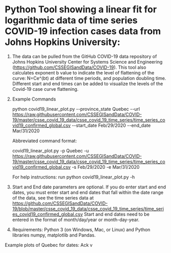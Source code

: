 Python Tool showing a linear fit for logarithmic data of time series COVID-19 infection cases data from Johns Hopkins University:
==================================================================================================================================

1.  The data can be pulled from the GitHub COVID-19 data repository of Johns Hopkins University Center for Systems Science and Engineering (https://github.com/CSSEGISandData/COVID-19). This tool also calculates exponent b value to indicate the level of flattening of the curve: N=Ce^(bt) at different time periods, and population doubling time.  Different start and end times can be added to visualize the levels of the Covid-19 case curve flattening.

2.  Example Commands 

    python covid19_linear_plot.py --province_state Quebec --url https://raw.githubusercontent.com/CSSEGISandData/COVID-19/master/csse_covid_19_data/csse_covid_19_time_series/time_series_covid19_confirmed_global.csv
--start_date Feb/29/2020 --end_date Mar/31/2020

    Abbreviated command format:

    covid19_linear_plot.py -p Quebec -u https://raw.githubusercontent.com/CSSEGISandData/COVID-19/master/csse_covid_19_data/csse_covid_19_time_series/time_series_covid19_confirmed_global.csv
-s Feb/29/2020 -e Mar/31/2020

    For help instructions: run python covid19_linear_plot.py -h

3.  Start and End date parameters are optional.  If you do enter start and end dates, you must enter start and end dates that fall within the date range of the data, see the time series data at 
https://github.com/CSSEGISandData/COVID-19/blob/master/csse_covid_19_data/csse_covid_19_time_series/time_series_covid19_confirmed_global.csv
Start and end dates need to be entered in the format of month/day/year or month-day-year.

4.  Requirements: Python 3 (on Windows, Mac, or Linux) and Python libraries numpy, matplotlib and Pandas. 

Example plots of Quebec for dates:
Ack v



